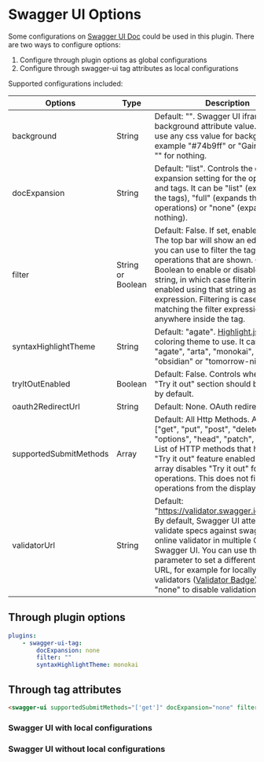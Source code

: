 # Swagger UI Options

Some configurations on [Swagger UI Doc](https://swagger.io/docs/open-source-tools/swagger-ui/usage/configuration/) could be used in this plugin. There are two ways to configure options:

1. Configure through plugin options as global configurations
2. Configure through swagger-ui tag attributes as local configurations

Supported configurations included:

| Options                | Type              | Description                                                                                                                                                                                                                                                                                                                                                                                   |
|------------------------|-------------------|-----------------------------------------------------------------------------------------------------------------------------------------------------------------------------------------------------------------------------------------------------------------------------------------------------------------------------------------------------------------------------------------------|
| background             | String            | Default: "". Swagger UI iframe body background attribute value. You can use any css value for background for example "#74b9ff" or "Gainsboro" or "" for nothing.                                                                                                                                                                                                                              |
| docExpansion           | String            | Default: "list". Controls the default expansion setting for the operations and tags. It can be "list" (expands only the tags), "full" (expands the tags and operations) or "none" (expands nothing).                                                                                                                                                                                          |
| filter                 | String or Boolean | Default: False. If set, enables filtering. The top bar will show an edit box that you can use to filter the tagged operations that are shown. Can be Boolean to enable or disable, or a string, in which case filtering will be enabled using that string as the filter expression. Filtering is case sensitive matching the filter expression anywhere inside the tag.                       |
| syntaxHighlightTheme   | String            | Default: "agate". [Highlight.js](https://highlightjs.org/static/demo/) syntax coloring theme to use. It can be "agate", "arta", "monokai", "nord", "obsidian" or "tomorrow-night"                                                                                                                                                                                                             |
| tryItOutEnabled        | Boolean           | Default: False. Controls whether the "Try it out" section should be enabled by default.                                                                                                                                                                                                                                                                                                       |
| oauth2RedirectUrl      | String            | Default: None. OAuth redirect URL.                                                                                                                                                                                                                                                                                                                                                            |
| supportedSubmitMethods | Array             | Default: All Http Methods. Array=["get", "put", "post", "delete", "options", "head", "patch", "trace"]. List of HTTP methods that have the "Try it out" feature enabled. An empty array disables "Try it out" for all operations. This does not filter the operations from the display.                                                                                                       |
| validatorUrl           | String            | Default: "https://validator.swagger.io/validator". By default, Swagger UI attempts to validate specs against swagger.io's online validator in multiple OAS Swagger UI. You can use this parameter to set a different validator URL, for example for locally deployed validators ([Validator Badge](https://github.com/swagger-api/validator-badge)). Setting it "none" to disable validation. |

## Through plugin options

```yaml
plugins:
    - swagger-ui-tag:
        docExpansion: none
        filter: ""
        syntaxHighlightTheme: monokai
```

## Through tag attributes

```html
<swagger-ui supportedSubmitMethods="['get']" docExpansion="none" filter="" syntaxHighlightTheme="monokai" src="./demo/openapi-spec/sample.yaml"/>
```

### Swagger UI with local configurations

<swagger-ui supportedSubmitMethods="['get']" docExpansion="none" filter="" syntaxHighlightTheme="monokai" src="./demo/openapi-spec/sample.yaml"/>

### Swagger UI without local configurations

<swagger-ui src="./demo/openapi-spec/sample.yaml"/>
